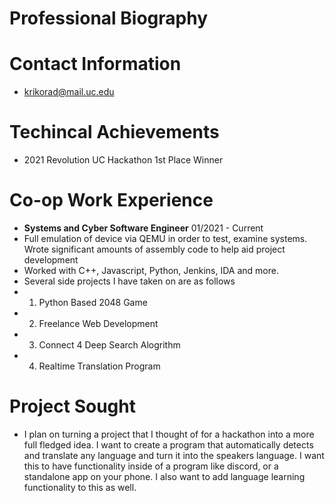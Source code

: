 # Professional Biography
# Contact Information
- krikorad@mail.uc.edu
# Techincal Achievements
- 2021 Revolution UC Hackathon 1st Place Winner
# Co-op Work Experience
- **Systems and Cyber Software Engineer** 01/2021 - Current
- Full emulation of device via QEMU in order to test, examine systems. 
Wrote significant amounts of assembly code to help aid project development
- Worked with C++, Javascript, Python, Jenkins, IDA and more.
- Several side projects I have taken on are as follows
- 1. Python Based 2048 Game
- 2. Freelance Web Development
- 3. Connect 4 Deep Search Alogrithm
- 4. Realtime Translation Program
# Project Sought
- I plan on turning a project that I thought of for a hackathon into a more full fledged idea. I want to create a program that automatically
detects and translate any language and turn it into the speakers language. I want this to have functionality inside of a program like discord, or a 
standalone app on your phone. I also want to add language learning functionality to this as well.
